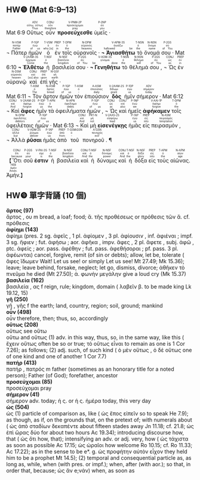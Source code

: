 ## HW❾ (Mat 6:9–13)
<rt>Mat 6:9</rt> <RUBY><ruby><ruby>Οὕτως<rt>Thus</rt></ruby><rt>οὕτω, οὕτως</rt></ruby><rt>ADV</rt></RUBY> <RUBY><ruby><ruby>οὖν<rt>therefore</rt></ruby><rt>οὖν</rt></ruby><rt>CONJ</rt></RUBY> <RUBY><ruby><ruby><strong>προσεύχεσθε</strong><rt>pray</rt></ruby><rt>προσεύχομαι</rt></ruby><rt>V-PNM-2P</rt></RUBY> <RUBY><ruby><ruby>ὑμεῖς ·<rt>you</rt></ruby><rt>σύ</rt></ruby><rt>P-2NP</rt></RUBY></br></br> <RUBY><ruby><ruby>¬ Πάτερ<rt>Father</rt></ruby><rt>πατήρ</rt></ruby><rt>N-VSM</rt></RUBY> <RUBY><ruby><ruby>ἡμῶν<rt>of us</rt></ruby><rt>ἐγώ</rt></ruby><rt>P-1GP</rt></RUBY> <RUBY><ruby><ruby>ὁ<rt>who [is]</rt></ruby><rt>ὁ</rt></ruby><rt>T-VSM</rt></RUBY> <RUBY><ruby><ruby>ἐν<rt>in</rt></ruby><rt>ἐν</rt></ruby><rt>PREP</rt></RUBY> <RUBY><ruby><ruby>τοῖς<rt>the</rt></ruby><rt>ὁ</rt></ruby><rt>T-DPM</rt></RUBY> <RUBY><ruby><ruby>οὐρανοῖς ·<rt>heavens</rt></ruby><rt>οὐρανός</rt></ruby><rt>N-DPM</rt></RUBY> <RUBY><ruby><ruby><strong>¬ Ἁγιασθήτω</strong><rt>hallowed be</rt></ruby><rt>ἁγιάζω</rt></ruby><rt>V-APM-3S</rt></RUBY> <RUBY><ruby><ruby>τὸ<rt>the</rt></ruby><rt>ὁ</rt></ruby><rt>T-NSN</rt></RUBY> <RUBY><ruby><ruby>ὄνομά<rt>name</rt></ruby><rt>ὄνομα</rt></ruby><rt>N-NSN</rt></RUBY> <RUBY><ruby><ruby>σου ·<rt>of You</rt></ruby><rt>σύ</rt></ruby><rt>P-2GS</rt></RUBY> <rt>Mat 6:10</rt> <RUBY><ruby><ruby><strong>¬ Ἐλθέτω</strong><rt>Come</rt></ruby><rt>ἔρχομαι</rt></ruby><rt>V-2AAM-3S</rt></RUBY> <RUBY><ruby><ruby>ἡ<rt>the</rt></ruby><rt>ὁ</rt></ruby><rt>T-NSF</rt></RUBY> <RUBY><ruby><ruby>βασιλεία<rt>kingdom</rt></ruby><rt>βασιλεία</rt></ruby><rt>N-NSF</rt></RUBY> <RUBY><ruby><ruby>σου ·<rt>of You</rt></ruby><rt>σύ</rt></ruby><rt>P-2GS</rt></RUBY> <RUBY><ruby><ruby><strong>¬ Γενηθήτω</strong><rt>be done</rt></ruby><rt>γίνομαι</rt></ruby><rt>V-AOM-3S</rt></RUBY> <RUBY><ruby><ruby>τὸ<rt>the</rt></ruby><rt>ὁ</rt></ruby><rt>T-NSN</rt></RUBY> <RUBY><ruby><ruby>θέλημά<rt>will</rt></ruby><rt>θέλημα</rt></ruby><rt>N-NSN</rt></RUBY> <RUBY><ruby><ruby>σου ,<rt>of You</rt></ruby><rt>σύ</rt></ruby><rt>P-2GS</rt></RUBY> <RUBY><ruby><ruby>¬ Ὡς<rt>as</rt></ruby><rt>ὡς</rt></ruby><rt>CONJ</rt></RUBY> <RUBY><ruby><ruby>ἐν<rt>in</rt></ruby><rt>ἐν</rt></ruby><rt>PREP</rt></RUBY> <RUBY><ruby><ruby>οὐρανῷ<rt>heaven</rt></ruby><rt>οὐρανός</rt></ruby><rt>N-DSM</rt></RUBY> <RUBY><ruby><ruby>καὶ<rt>[so] also</rt></ruby><rt>καί</rt></ruby><rt>CONJ</rt></RUBY> <RUBY><ruby><ruby>ἐπὶ<rt>upon</rt></ruby><rt>ἐπί</rt></ruby><rt>PREP</rt></RUBY> <RUBY><ruby><ruby>γῆς ·<rt>earth</rt></ruby><rt>γῆ</rt></ruby><rt>N-GSF</rt></RUBY></br> <rt>Mat 6:11</rt> <RUBY><ruby><ruby>¬ Τὸν<rt>The</rt></ruby><rt>ὁ</rt></ruby><rt>T-ASM</rt></RUBY> <RUBY><ruby><ruby>ἄρτον<rt>bread</rt></ruby><rt>ἄρτος</rt></ruby><rt>N-ASM</rt></RUBY> <RUBY><ruby><ruby>ἡμῶν<rt>of us</rt></ruby><rt>ἐγώ</rt></ruby><rt>P-1GP</rt></RUBY> <RUBY><ruby><ruby>τὸν<rt>-</rt></ruby><rt>ὁ</rt></ruby><rt>T-ASM</rt></RUBY> <RUBY><ruby><ruby>ἐπιούσιον<rt>daily</rt></ruby><rt>ἐπιούσιος</rt></ruby><rt>A-ASM</rt></RUBY> <RUBY><ruby><ruby><strong>δὸς</strong><rt>grant</rt></ruby><rt>δίδωμι</rt></ruby><rt>V-2AAM-2S</rt></RUBY> <RUBY><ruby><ruby>ἡμῖν<rt>us</rt></ruby><rt>ἐγώ</rt></ruby><rt>P-1DP</rt></RUBY> <RUBY><ruby><ruby>σήμερον ·<rt>today</rt></ruby><rt>σήμερον</rt></ruby><rt>ADV</rt></RUBY> <rt>Mat 6:12</rt> <RUBY><ruby><ruby>¬ Καὶ<rt>And</rt></ruby><rt>καί</rt></ruby><rt>CONJ</rt></RUBY> <RUBY><ruby><ruby><strong>ἄφες</strong><rt>forgive</rt></ruby><rt>ἀφίημι</rt></ruby><rt>V-2AAM-2S</rt></RUBY> <RUBY><ruby><ruby>ἡμῖν<rt>us</rt></ruby><rt>ἐγώ</rt></ruby><rt>P-1DP</rt></RUBY> <RUBY><ruby><ruby>τὰ<rt>the</rt></ruby><rt>ὁ</rt></ruby><rt>T-APN</rt></RUBY> <RUBY><ruby><ruby>ὀφειλήματα<rt>debts</rt></ruby><rt>ὀφείλημα</rt></ruby><rt>N-APN</rt></RUBY> <RUBY><ruby><ruby>ἡμῶν ,<rt>of us</rt></ruby><rt>ἐγώ</rt></ruby><rt>P-1GP</rt></RUBY> <RUBY><ruby><ruby>¬ Ὡς<rt>as</rt></ruby><rt>ὡς</rt></ruby><rt>CONJ</rt></RUBY> <RUBY><ruby><ruby>καὶ<rt>also</rt></ruby><rt>καί</rt></ruby><rt>CONJ</rt></RUBY> <RUBY><ruby><ruby>ἡμεῖς<rt>we</rt></ruby><rt>ἐγώ</rt></ruby><rt>P-1NP</rt></RUBY> <RUBY><ruby><ruby><strong>ἀφήκαμεν</strong><rt>forgive</rt></ruby><rt>ἀφίημι</rt></ruby><rt>V-AAI-1P</rt></RUBY> <RUBY><ruby><ruby>τοῖς<rt>the</rt></ruby><rt>ὁ</rt></ruby><rt>T-DPM</rt></RUBY> <RUBY><ruby><ruby>ὀφειλέταις<rt>debtors</rt></ruby><rt>ὀφειλέτης</rt></ruby><rt>N-DPM</rt></RUBY> <RUBY><ruby><ruby>ἡμῶν ·<rt>of us</rt></ruby><rt>ἐγώ</rt></ruby><rt>P-1GP</rt></RUBY> <rt>Mat 6:13</rt> <RUBY><ruby><ruby>¬ Καὶ<rt>And</rt></ruby><rt>καί</rt></ruby><rt>CONJ</rt></RUBY> <RUBY><ruby><ruby>μὴ<rt>not</rt></ruby><rt>μή</rt></ruby><rt>PRT-N</rt></RUBY> <RUBY><ruby><ruby><strong>εἰσενέγκῃς</strong><rt>lead</rt></ruby><rt>εἰσφέρω</rt></ruby><rt>V-2AAS-2S</rt></RUBY> <RUBY><ruby><ruby>ἡμᾶς<rt>us</rt></ruby><rt>ἐγώ</rt></ruby><rt>P-1AP</rt></RUBY> <RUBY><ruby><ruby>εἰς<rt>into</rt></ruby><rt>εἰς</rt></ruby><rt>PREP</rt></RUBY> <RUBY><ruby><ruby>πειρασμόν ,<rt>temptation</rt></ruby><rt>πειρασμός</rt></ruby><rt>N-ASM</rt></RUBY> <RUBY><ruby><ruby>¬ Ἀλλὰ<rt>but</rt></ruby><rt>ἀλλά</rt></ruby><rt>CONJ</rt></RUBY> <RUBY><ruby><ruby><strong>ῥῦσαι</strong><rt>deliver</rt></ruby><rt>ῥύομαι</rt></ruby><rt>V-ADM-2S</rt></RUBY> <RUBY><ruby><ruby>ἡμᾶς<rt>us</rt></ruby><rt>ἐγώ</rt></ruby><rt>P-1AP</rt></RUBY> <RUBY><ruby><ruby>ἀπὸ<rt>from</rt></ruby><rt>ἀπό</rt></ruby><rt>PREP</rt></RUBY> <RUBY><ruby><ruby>τοῦ<rt>-</rt></ruby><rt>ὁ</rt></ruby><rt>T-GSM⁞GSN</rt></RUBY> <RUBY><ruby><ruby>πονηροῦ . ¶<rt>evil’</rt></ruby><rt>πονηρός</rt></ruby><rt>A-GSN</rt></RUBY></br></br> 【<RUBY><ruby><ruby>Ὅτι<rt>because</rt></ruby><rt>ὅτι</rt></ruby><rt>CONJ</rt></RUBY> <RUBY><ruby><ruby>σοῦ<rt>your</rt></ruby><rt>σύ</rt></ruby><rt>P-2GS</rt></RUBY> <RUBY><ruby><ruby><strong>ἐστιν</strong><rt>is</rt></ruby><rt>εἰμί</rt></ruby><rt>V-PAI-3S</rt></RUBY> <RUBY><ruby><ruby>ἡ<rt>the</rt></ruby><rt>ὁ</rt></ruby><rt>T-NSF</rt></RUBY> <RUBY><ruby><ruby>βασιλεία<rt>kingdom</rt></ruby><rt>βασιλεία</rt></ruby><rt>N-NSF</rt></RUBY> <RUBY><ruby><ruby>καὶ<rt>And</rt></ruby><rt>καί</rt></ruby><rt>CONJ</rt></RUBY> <RUBY><ruby><ruby>ἡ<rt>the</rt></ruby><rt>ὁ</rt></ruby><rt>T-NSF</rt></RUBY> <RUBY><ruby><ruby>δύναμις<rt>power</rt></ruby><rt>δύναμις</rt></ruby><rt>N-NSF</rt></RUBY> <RUBY><ruby><ruby>καὶ<rt>And</rt></ruby><rt>καί</rt></ruby><rt>CONJ</rt></RUBY> <RUBY><ruby><ruby>ἡ<rt>the</rt></ruby><rt>ὁ</rt></ruby><rt>T-NSF</rt></RUBY> <RUBY><ruby><ruby>δόξα<rt>glory</rt></ruby><rt>δόξα</rt></ruby><rt>N-NSF</rt></RUBY> <RUBY><ruby><ruby>εἰς<rt>into</rt></ruby><rt>εἰς</rt></ruby><rt>PREP</rt></RUBY> <RUBY><ruby><ruby>τοὺς<rt>the</rt></ruby><rt>ὁ</rt></ruby><rt>T-APM</rt></RUBY> <RUBY><ruby><ruby>αἰῶνας.<rt>age</rt></ruby><rt>αἰών</rt></ruby><rt>N-APM</rt></RUBY> <RUBY><ruby><ruby>Ἀμήν.<rt>Amen.</rt></ruby><rt>ἀμήν</rt></ruby><rt>HEB</rt></RUBY>】


## HW❾ 單字背誦 (10 個)


**ἄρτος (97)**</BR>ἄρτος , ου m bread, a loaf; food; ἄ. τῆς προθέσεως or πρόθεσις τῶν ἄ. cf. πρόθεσις</BR>
**ἀφίημι (143)**</BR>ἀφίημι (pres. 2 sg. ἀφεῖς , 1 pl. ἀφίομεν , 3 pl. ἀφίουσιν , inf. ἀφιέναι ; impf. 3 sg. ἤφιεν ; fut. ἀφήσω ; aor. ἀφῆκα , impv. ἄφες , 2 pl. ἄφετε , subj. ἀφῶ , ptc. ἀφείς ; aor. pass. ἀφέθην ; fut. pass. ἀφεθήσοραι ; pf. pass. 3 pl. ἀφέωνται) cancel, forgive, remit (of sin or debts); allow, let be, tolerate ( ἄφες ἴδωμεν Wait! Let us see! or simply Let us see! Mt 27.49; Mk 15.36); leave; leave behind, forsake, neglect; let go, dismiss, divorce; ἀθῆκεν τὸ πνεῦμα he died (Mt 27.50); ἀ. φωνὴν μεγάλην give a loud cry (Mk 15.37)</BR>
**βασιλεία (162)**</BR>βασιλεία , ας f reign, rule; kingdom, domain ( λαβεῖν β. to be made king Lk 19.12, 15)</BR>
**γῆ (250)**</BR>γῆ , γῆς f the earth; land, country, region; soil, ground; mankind</BR>
**οὖν (498)**</BR>οὖν therefore, then; thus, so, accordingly</BR>
**οὕτως (208)**</BR>οὕτως see οὕτω</BR>οὕτω and οὕτως (1) adv. in this way, thus, so, in the same way, like this ( ἔχειν οὕτως often be so or true; τὸ οὕτως εἶναι to remain as one is 1 Cor 7.26); as follows; (2) adj. such, of such kind ( ὁ μὲν οὕτως , ὁ δὲ οὕτως one of one kind and one of another 1 Cor 7.7)</BR>
**πατήρ (413)**</BR>πατήρ , πατρός m father (sometimes as an honorary title for a noted person); Father (of God); forefather, ancestor</BR>
**προσεύχομαι (85)**</BR>προσεύχομαι pray</BR>
**σήμερον (41)**</BR>σήμερον adv. today; ἡ ς. or ἡ ς. ἡμέρα today, this very day</BR>
**ὡς (504)**</BR>ὡς (1) particle of comparison as, like ( ὡς ἔπος εἰπεῖν so to speak He 7.9); as though, as if, on the grounds that, on the pretext of; with numerals about ( ὡς ἀπὸ σταδίων δεκαπέντε about fifteen stades away Jn 11.18; cf. 21.8; ὡς ἐπὶ ὥρας δύο for about two hours Ac 19.34); introducing discourse how, that ( ὡς ὅτι how, that); intensifying an adv. or adj. very, how ( ὡς τάχιστα as soon as possible Ac 17.15; ὡς ὡραῖοι how welcome Ro 10.15; cf. Ro 11.33; Ac 17.22); as in the sense to be e*. g. ὡς προφήτην αὐτὸν εἶχον they held him to be a prophet Mt 14.5); (2) temporal and consequential particle as, as long as, while, when (with pres. or impf.); when, after (with aor.); so that, in order that, because; ὡς ἄν e;vάν) when, as soon as</BR>
